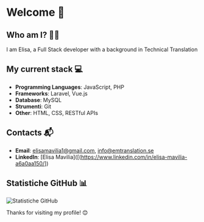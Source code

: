 # Welcome 👋

## Who am I? 🧑‍💻
I am Elisa, a Full Stack developer with a background in Technical Translation

## My current stack 💻
- **Programming Languages**: JavaScript, PHP
- **Frameworks**: Laravel, Vue.js
- **Database**: MySQL
- **Strumenti**: Git
- **Other**: HTML, CSS, RESTful APIs

## Contacts 📬
- **Email**: elisamavilia1@gmail.com, info@emtranslation.se
- **LinkedIn**: [Elisa Mavilia]([(https://www.linkedin.com/in/elisa-mavilia-a6a0aa150/])
## Statistiche GitHub 📊
![Statistiche GitHub](https://github-readme-stats.vercel.app/api?username=ElisaMavilia&show_icons=true&theme=radical)

Thanks for visiting my profile! 😊
